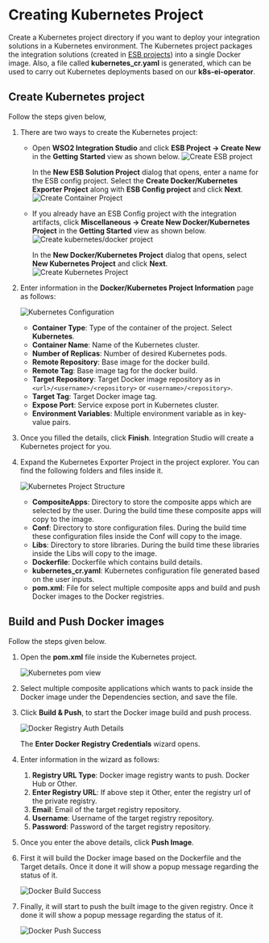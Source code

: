 # Creating Kubernetes Project

Create a Kubernetes project directory if you want to deploy your integration solutions in a Kubernetes environment. The Kubernetes project packages the integration solutions (created in [ESB projects](../../develop/creating-projects)) into a single Docker image. Also, a file called **kubernetes_cr.yaml** is generated, which can be used to carry out Kubernetes deployments based on our **k8s-ei-operator**.

## Create Kubernetes project
Follow the steps given below,

1.  There are two ways to create the Kubernetes project:

    -   Open **WSO2 Integration Studio** and click **ESB Project → Create New** in the **Getting Started** view as shown below.
        ![Create ESB project](/assets/img/tutorials/119132413/119132414.png)

        In the **New ESB Solution Project** dialog that opens, enter a name for the ESB config project. Select the **Create Docker/Kubernetes Exporter Project** along with **ESB Config project** and click **Next**.
        ![Create Container Project](../../assets/img/create_project/docker_k8s_project/create-container-project.png)

    -   If you already have an ESB Config project with the integration artifacts, click **Miscellaneous → Create New Docker/Kubernetes Project** in the **Getting Started** view as shown below.
        ![Create kubernetes/docker project](../../assets/img/create_project/docker_k8s_project/kubernetes-docker-project.png)

        In the **New Docker/Kubernetes Project** dialog that opens, select **New Kubernetes Project** and click **Next**.
        ![Create Kubernetes Project](../../assets/img/create_project/docker_k8s_project/new_k8_project.png)

3.  Enter information in the **Docker/Kubernetes Project Information** page as follows:

    ![Kubernetes Configuration](../../assets/img/create_project/docker_k8s_project/k8s-details.png)

    -   **Container Type**: Type of the container of the project. Select **Kubernetes**.
    -   **Container Name**: Name of the Kubernetes cluster.
    -   **Number of Replicas**: Number of desired Kubernetes pods.
    -   **Remote Repository**:  Base image for the docker build.
    -   **Remote Tag**: Base image tag for the docker build.
    -   **Target Repository**:  Target Docker image repository as in `<url>/<username>/<repository>` or `<username>/<repository>`.
    -   **Target Tag**: Target Docker image tag.
    -   **Expose Port**: Service expose port in Kubernetes cluster.
    -   **Environment Variables**: Multiple environment variable as in key-value pairs.
    
4.  Once you filled the details, click **Finish**. Integration Studio will create a Kubernetes project for you.

5.  Expand the Kubernetes Exporter Project in the project explorer. You can find the following folders and files inside it.

    ![Kubernetes Project Structure](../../assets/img/create_project/docker_k8s_project/k8s-project.png)
    
    -   **CompositeApps**:  Directory to store the composite apps which are selected by the user. During the build time these composite apps will copy to the image.
    -   **Conf**: Directory to store configuration files. During the build time these configuration files inside the Conf will copy to the image.   
    -   **Libs**: Directory to store libraries. During the build time these libraries inside the Libs will copy to the image.
    -   **Dockerfile**: Dockerfile which contains build details.
    -   **kubernetes_cr.yaml**: Kubernetes configuration file generated based on the user inputs.
    -   **pom.xml**: File for select multiple composite apps and build and push Docker images to the Docker registries.
       
## Build and Push Docker images

Follow the steps given below.

1.  Open the **pom.xml** file inside the Kubernetes project.

    ![Kubernetes pom view](../../assets/img/create_project/docker_k8s_project/k8s-pom.png)
    
2.  Select multiple composite applications which wants to pack inside the Docker image under the Dependencies section, and save the file.
3.  Click **Build & Push**, to start the Docker image build and push process.

    ![Docker Registry Auth Details](../../assets/img/create_project/docker_k8s_project/k8s-auth.png)

    The **Enter Docker Registry Credentials** wizard opens.
    
4.  Enter information in the wizard as follows:
    
    1.  **Registry URL Type**: Docker image registry wants to push. Docker Hub or Other.
    2.  **Enter Registry URL**: If above step it Other, enter the registry url of the private registry.
    3.  **Email**: Email of the target registry repository.
    4.  **Username**: Username of the target registry repository.
    5.  **Password**: Password of the target registry repository.
    
5.  Once you enter the above details, click **Push Image**.

6.  First it will build the Docker image based on the Dockerfile and the Target details. Once it done it will show a popup message regarding the status of it.

    ![Docker Build Success](../../assets/img/create_project/docker_k8s_project/build.png)

7.  Finally, it will start to push the built image to the given registry. Once it done it will show a popup message regarding the status of it.

    ![Docker Push Success](../../assets/img/create_project/docker_k8s_project/push.png)